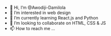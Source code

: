 - 👋 Hi, I’m @Awodiji-Damilola
- 👀 I’m interested in web design 
- 🌱 I’m currently learning React.js and Python
- 💞️ I’m looking to collaborate on HTML, CSS & JS
- 📫 How to reach me ...

<!---
Awodiji-Damilola/Awodiji-Damilola is a ✨ special ✨ repository because its `README.md` (this file) appears on your GitHub profile.
You can click the Preview link to take a look at your changes.
--->
